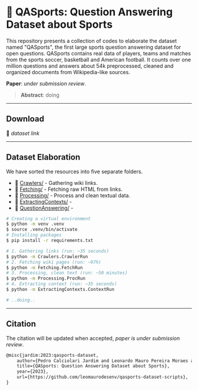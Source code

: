 # 📄 QASports: Question Answering Dataset about Sports

This repository presents a collection of codes to elaborate the dataset named "QASports", the first large sports question answering dataset for open questions. QASports contains real data of players, teams and matches from the sports soccer, basketball and American football. It counts over one million questions and answers about 54k preprocessed, cleaned and organized documents from Wikipedia-like sources.

**Paper**: _under submission review_.

> **Abstract**: doing

---
## Download

🎲 _dataset link_

---
## Dataset Elaboration

We have sorted the resources into five separate folders.
- 🔧 [Crawlers/](Crawlers/) - Gathering wiki links.
- 🔧 [Fetching/](Fetching/) - Fetching raw HTML from links.
- 🔧 [Processing/](Processing/) - Process and clean textual data.
- 🔧 [ExtractingContexts/](ExtractingContexts/) - 
- 🔧 [QuestionAnswering/](QuestionAnswering/) - 

```sh
# Creating a virtual environment
$ python -m venv .venv
$ source .venv/bin/activate
# Installing packages
$ pip install -r requirements.txt

# 1. Gathering links (run: ~35 seconds)
$ python -m Crawlers.CrawlerRun
# 2. Fetching wiki pages (run: ~97h)
$ python -m Fetching.FetchRun
# 3. Processing, clean text (run: ~50 minutes)
$ python -m Processing.ProcRun
# 4. Extracting context (run: ~35 seconds)
$ python -m ExtractingContexts.ContextRun

# ..doing..
```

---
## Citation

The citation will be updated when accepted, _paper is under submission review_.

```tex
@misc{jardim:2023:qasports-dataset,
    author={Pedro Calciolari Jardim and Leonardo Mauro Pereira Moraes and Cristina Dutra Aguiar},
    title={QASports: Question Answering Dataset about Sports},
    year={2023},
    url={https://github.com/leomaurodesenv/qasports-dataset-scripts},
}
```

